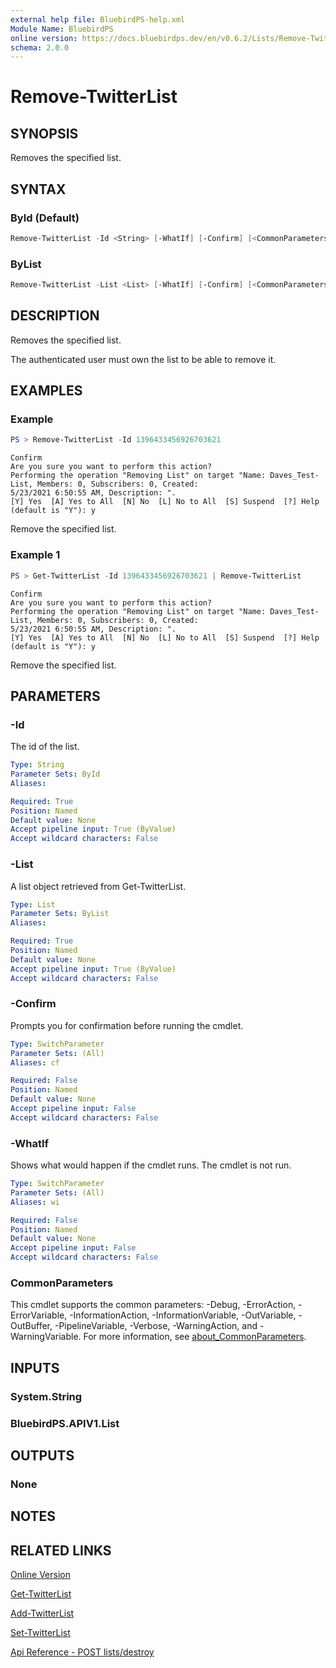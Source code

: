 ```yaml
---
external help file: BluebirdPS-help.xml
Module Name: BluebirdPS
online version: https://docs.bluebirdps.dev/en/v0.6.2/Lists/Remove-TwitterList
schema: 2.0.0
---
```


# Remove-TwitterList

## SYNOPSIS

Removes the specified list.

## SYNTAX

### ById (Default)

```powershell
Remove-TwitterList -Id <String> [-WhatIf] [-Confirm] [<CommonParameters>]
```

### ByList

```powershell
Remove-TwitterList -List <List> [-WhatIf] [-Confirm] [<CommonParameters>]
```

## DESCRIPTION

Removes the specified list.

The authenticated user must own the list to be able to remove it.

## EXAMPLES

### Example

```powershell
PS > Remove-TwitterList -Id 1396433456926703621
```

```text
Confirm
Are you sure you want to perform this action?
Performing the operation "Removing List" on target "Name: Daves_Test-List, Members: 0, Subscribers: 0, Created:
5/23/2021 6:50:55 AM, Description: ".
[Y] Yes  [A] Yes to All  [N] No  [L] No to All  [S] Suspend  [?] Help (default is "Y"): y
```

Remove the specified list.

### Example 1

```powershell
PS > Get-TwitterList -Id 1396433456926703621 | Remove-TwitterList
```

```text
Confirm
Are you sure you want to perform this action?
Performing the operation "Removing List" on target "Name: Daves_Test-List, Members: 0, Subscribers: 0, Created:
5/23/2021 6:50:55 AM, Description: ".
[Y] Yes  [A] Yes to All  [N] No  [L] No to All  [S] Suspend  [?] Help (default is "Y"): y
```

Remove the specified list.

## PARAMETERS

### -Id

The id of the list.

```yaml
Type: String
Parameter Sets: ById
Aliases:

Required: True
Position: Named
Default value: None
Accept pipeline input: True (ByValue)
Accept wildcard characters: False
```

### -List

A list object retrieved from Get-TwitterList.

```yaml
Type: List
Parameter Sets: ByList
Aliases:

Required: True
Position: Named
Default value: None
Accept pipeline input: True (ByValue)
Accept wildcard characters: False
```

### -Confirm

Prompts you for confirmation before running the cmdlet.

```yaml
Type: SwitchParameter
Parameter Sets: (All)
Aliases: cf

Required: False
Position: Named
Default value: None
Accept pipeline input: False
Accept wildcard characters: False
```

### -WhatIf

Shows what would happen if the cmdlet runs.
The cmdlet is not run.

```yaml
Type: SwitchParameter
Parameter Sets: (All)
Aliases: wi

Required: False
Position: Named
Default value: None
Accept pipeline input: False
Accept wildcard characters: False
```

### CommonParameters

This cmdlet supports the common parameters: -Debug, -ErrorAction, -ErrorVariable, -InformationAction, -InformationVariable, -OutVariable, -OutBuffer, -PipelineVariable, -Verbose, -WarningAction, and -WarningVariable. For more information, see [about_CommonParameters](http://go.microsoft.com/fwlink/?LinkID=113216).

## INPUTS

### System.String

### BluebirdPS.APIV1.List

## OUTPUTS

### None

## NOTES

## RELATED LINKS

[Online Version](https://docs.bluebirdps.dev/en/v0.6.2/Lists/Remove-TwitterList)

[Get-TwitterList](https://docs.bluebirdps.dev/en/v0.6.2/Lists/Get-TwitterList)

[Add-TwitterList](https://docs.bluebirdps.dev/en/v0.6.2/Lists/Add-TwitterList)

[Set-TwitterList](https://docs.bluebirdps.dev/en/v0.6.2/Lists/Set-TwitterList)

[Api Reference - POST lists/destroy](https://developer.twitter.com/en/docs/twitter-api/v1/accounts-and-users/create-manage-lists/api-reference/post-lists-destroy)
